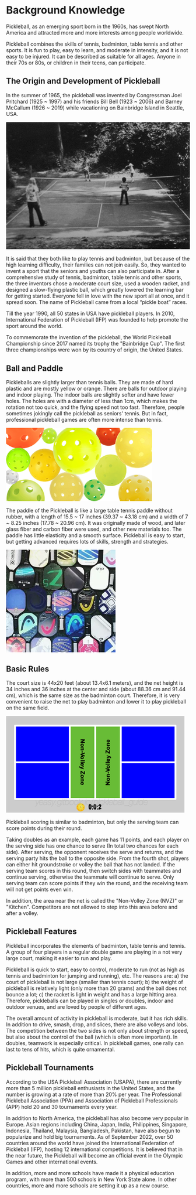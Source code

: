 # Background Knowledge

Pickleball, as an emerging sport born in the 1960s, has swept North America and attracted more and more interests among people worldwide.

Pickleball combines the skills of tennis, badminton, table tennis and other sports. It is fun to play, easy to learn, and moderate in intensity, and it is not easy to be injured. It can be described as suitable for all ages. Anyone in their 70s or 80s, or children in their teens, can participate.

## The Origin and Development of Pickleball

In the summer of 1965, the pickleball was invented by Congressman Joel Pritchard (1925 ~ 1997) and his friends Bill Bell (1923 ~ 2006) and Barney McCallum (1926 ~ 2019) while vacationing on Bainbridge Island in Seattle, USA.

![The Born of Pickleball](_images/pickleball-born.png)

It is said that they both like to play tennis and badminton, but because of the high learning difficulty, their families can not join easily. So, they wanted to invent a sport that the seniors and youths can also participate in. After a comprehensive study of tennis, badminton, table tennis and other sports, the three inventors chose a moderate court size, used a wooden racket, and designed a slow-flying plastic ball, which greatly lowered the learning bar for getting started. Everyone fell in love with the new sport all at once, and it spread soon. The name of Pickleball came from a local “pickle boat” races.

Till the year 1990, all 50 states in USA have pickleball players. In 2010, International Federation of Pickleball (IFP) was founded to help promote the sport around the world.
 
To commemorate the invention of the pickleball, the World Pickleball Championship since 2017 named its trophy the "Bainbridge Cup". The first three championships were won by its country of origin, the United States.

## Ball and Paddle

Pickleballs are slightly larger than tennis balls. They are made of hard plastic and are mostly yellow or orange. There are balls for outdoor playing and indoor playing. The indoor balls are slightly softer and have fewer holes. The holes are with a diameter of less than 1cm, which makes the rotation not too quick, and the flying speed not too fast. Therefore, people sometimes jokingly call the pickleball as seniors' tennis. But in fact, professional pickleball games are often more intense than tennis.

![Various types of Pickleballs](_images/various-type-balls.png)

The paddle of the Pickleball is like a large table tennis paddle without rubber, with a length of 15.5 ~ 17 inches (39.37 ~ 43.18 cm) and a width of 7 ~ 8.25 inches (17.78 ~ 20.96 cm). It was originally made of wood, and later glass fiber and carbon fiber were used, and other new materials too. The paddle has little elasticity and a smooth surface. Pickleball is easy to start, but getting advanced requires lots of skills, strength and strategies.

![Pickleball Paddles](_images/pickleball-paddles.png)

## Basic Rules

The court size is 44x20 feet (about 13.4x6.1 meters), and the net height is 34 inches and 36 inches at the center and side (about 88.36 cm and 91.44 cm), which is the same size as the badminton court. Therefore, it is very convenient to raise the net to play badminton and lower it to play pickleball on the same field.

![Pickelball Court](_images/pickleball-court.png)

Pickleball scoring is similar to badminton, but only the serving team can score points during their round.

Taking doubles as an example, each game has 11 points, and each player on the serving side has one chance to serve (In total two chances for each side). After serving, the opponent receives the serve and returns, and the serving party hits the ball to the opposite side. From the fourth shot,  players can either hit groundstroke or volley the ball that has not landed. If the serving team scores in this round, then switch sides with teammates and continue serving, otherwise the teammate will continue to serve. Only serving team can score points if they win the round, and the receiving team will not get points even win.

In addition, the area near the net is called the "Non-Volley Zone (NVZ)" or "Kitchen". Competitors are not allowed to step into this area before and after a volley.

## Pickleball Features

Pickleball incorporates the elements of badminton, table tennis and tennis. A group of four players in a regular double game are playing in a not very large court, making it easier to run and play.

Pickleball is quick to start, easy to control, moderate to run (not as high as tennis and badminton for jumping and running), etc. The reasons are: a) the court of pickleball is not large (smaller than tennis court); b) the weight of pickleball is relatively light (only more than 20 grams) and the ball does not bounce a lot; c) the racket is light in weight and has a large hitting area. Therefore, pickleballs can be played in singles or doubles, indoor and outdoor venues, and are loved by people of different ages.

The overall amount of activity in pickleball is moderate, but it has rich skills. In addition to drive, smash, drop, and slices, there are also volleys and lobs. The competition between the two sides is not only about strength or speed, but also about the control of the ball (which is often more important). In doubles, teamwork is especially critical. In pickleball games, one rally can last to tens of hits, which is quite ornamental.

## Pickleball Tournaments

According to the USA Pickleball Association (USAPA), there are currently more than 5 million pickleball enthusiasts in the United States, and the number is growing at a rate of more than 20% per year. The Professional Pickleball Association (PPA) and Association of Pickleball Professionals (APP) hold 20 and 30 tournaments every year.

In addition to North America, the pickleball has also become very popular in Europe. Asian regions including China, Japan, India, Philippines, Singapore, Indonesia, Thailand, Malaysia, Bangladesh, Pakistan, have also begun to popularize and hold big tournaments. As of September 2022, over 50 countries around the world have joined the International Federation of Pickleball (IFP), hosting 12 international competitions. It is believed that in the near future, the Pickleball will become an official event in the Olympic Games and other international events.

In addition, more and more schools have made it a physical education program, with more than 500 schools in New York State alone. In other countries, more and more schools are setting it up as a new course.